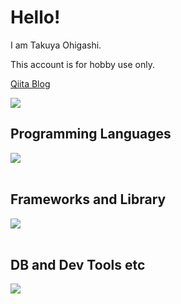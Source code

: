 # Hello!

I am Takuya Ohigashi.

This account is for hobby use only.

 [Qiita Blog](https://qiita.com/ohigashi-tky)

![](https://github-readme-stats.vercel.app/api/top-langs?username=yukimura-manase&show_icons=true&locale=en&layout=compact)

## Programming Languages

<img src="https://skillicons.dev/icons?i=html,css,php,swift,js,ts" /> <br /><br />

## Frameworks and Library

<img src="https://skillicons.dev/icons?i=laravel,vue,next" /> <br /><br />

## DB and Dev Tools etc

<img src="https://skillicons.dev/icons?i=mysql,docker,git,github,githubactions,aws,nginx,linux,vscode,unity" /> <br /><br />